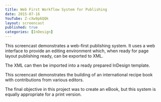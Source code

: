 ```yaml
---
title: Web First Workflow System for Publishing
date: 2015-07-16
YouTube: Z-cXw9p6QQk
layout: screencast
published: true
categories: [InDesign]
---
```

This screencast demonstrates a web-first publishing system. It uses a web interface to provide an editing environment which, when ready for page layout publishing ready, can be exported to XML.

 The XML can then be imported into a ready prepared InDesign template.

This screencast demonstrates the building of an international recipe book with contributions from various editors.

The final objective in this project was to create an eBook, but this system is equally appropriate for a print version.
